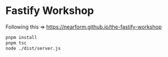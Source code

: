 # Fastify Workshop

Following this => https://nearform.github.io/the-fastify-workshop

```bash
pnpm install
pnpm tsc
node ./dist/server.js
```
